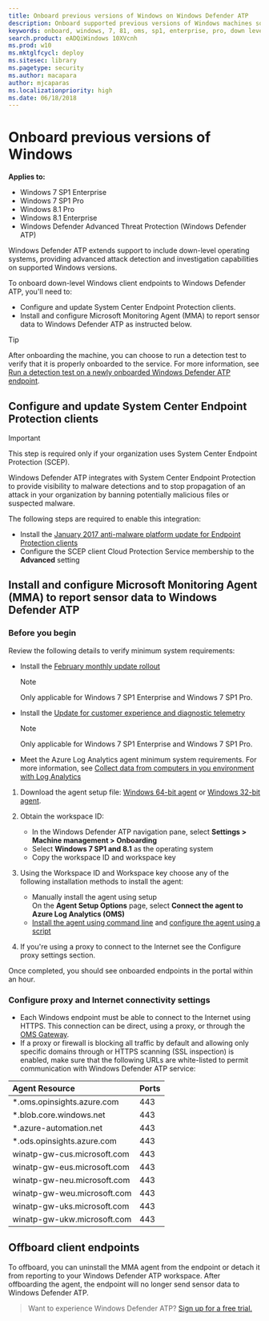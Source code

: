 ```yaml
---
title: Onboard previous versions of Windows on Windows Defender ATP
description: Onboard supported previous versions of Windows machines so that they can send sensor data to the Windows Defender ATP sensor
keywords: onboard, windows, 7, 81, oms, sp1, enterprise, pro, down level
search.product: eADQiWindows 10XVcnh
ms.prod: w10
ms.mktglfcycl: deploy
ms.sitesec: library
ms.pagetype: security
ms.author: macapara
author: mjcaparas
ms.localizationpriority: high
ms.date: 06/18/2018
---
```


# Onboard previous versions of Windows

**Applies to:**

- Windows 7 SP1 Enterprise
- Windows 7 SP1 Pro
- Windows 8.1 Pro
- Windows 8.1 Enterprise
- Windows Defender Advanced Threat Protection (Windows Defender ATP)



Windows Defender ATP extends support to include down-level operating systems, providing advanced attack detection and investigation capabilities on supported Windows versions.

To onboard down-level Windows client endpoints to Windows Defender ATP, you'll need to:
- Configure and update System Center Endpoint Protection clients.
- Install and configure Microsoft Monitoring Agent (MMA) to report sensor data to Windows Defender ATP as instructed below.

>[!TIP]
> After onboarding the machine, you can choose to run a detection test to verify that it is properly onboarded to the service. For more information, see [Run a detection test on a newly onboarded Windows Defender ATP endpoint](run-detection-test-windows-defender-advanced-threat-protection.md).

## Configure and update System Center Endpoint Protection clients
>[!IMPORTANT]
>This step is required only if your organization uses System Center Endpoint Protection (SCEP).

Windows Defender ATP integrates with System Center Endpoint Protection to provide visibility to malware detections and to stop propagation of an attack in your organization by banning potentially malicious files or suspected malware. 

The following steps are required to enable this integration: 
- Install the [January 2017 anti-malware platform update for Endpoint Protection clients](https://support.microsoft.com/en-us/help/3209361/january-2017-anti-malware-platform-update-for-endpoint-protection-clie) 
- Configure the SCEP client Cloud Protection Service membership to the **Advanced** setting

## Install and configure Microsoft Monitoring Agent (MMA) to report sensor data to Windows Defender ATP

### Before you begin
Review the following details to verify minimum system requirements:
- Install the [February monthly update rollout](https://support.microsoft.com/help/4074598/windows-7-update-kb4074598)
  
  >[!NOTE]
  >Only applicable for Windows 7 SP1 Enterprise and Windows 7 SP1 Pro. 

- Install the [Update for customer experience and diagnostic telemetry](https://support.microsoft.com/help/3080149/update-for-customer-experience-and-diagnostic-telemetry)
  
  >[!NOTE]
  >Only applicable for Windows 7 SP1 Enterprise and Windows 7 SP1 Pro.

- Meet the Azure Log Analytics agent minimum system requirements. For more information, see [Collect data from computers in you environment with Log Analytics](https://docs.microsoft.com/en-us/azure/log-analytics/log-analytics-concept-hybrid#prerequisites)

1. Download the agent setup file: [Windows 64-bit agent](https://go.microsoft.com/fwlink/?LinkId=828603) or [Windows 32-bit agent](https://go.microsoft.com/fwlink/?LinkId=828604).

2. Obtain the workspace ID:
   - In the Windows Defender ATP navigation pane, select **Settings > Machine management > Onboarding**
   - Select **Windows 7 SP1 and 8.1** as the operating system
   - Copy the workspace ID and workspace key

3. Using the Workspace ID and Workspace key choose any of the following installation methods to install the agent:
    - Manually install the agent using setup<br>
      On the **Agent Setup Options** page, select **Connect the agent to Azure Log Analytics (OMS)**
    - [Install the agent using command line](https://docs.microsoft.com/en-us/azure/log-analytics/log-analytics-agent-windows#install-the-agent-using-the-command-line) and [configure the agent using a script](https://docs.microsoft.com/en-us/azure/log-analytics/log-analytics-agent-windows#add-a-workspace-using-a-script)

4. If you're using a proxy to connect to the Internet see the Configure proxy settings section.

Once completed, you should see onboarded endpoints in the portal within an hour.

### Configure proxy and Internet connectivity settings
 
- Each Windows endpoint must be able to connect to the Internet using HTTPS. This connection can be direct, using a proxy, or through the [OMS Gateway](https://docs.microsoft.com/en-us/azure/log-analytics/log-analytics-oms-gateway).
- If a proxy or firewall is blocking all traffic by default and allowing only specific domains through or HTTPS scanning (SSL inspection) is enabled, make sure that the following URLs are white-listed to permit communication with Windows Defender ATP service:

Agent Resource    |    Ports 
:---|:---
|    *.oms.opinsights.azure.com    |    443    |
|    *.blob.core.windows.net    |    443    |
|    *.azure-automation.net    |    443    |
|    *.ods.opinsights.azure.com    |    443    |
|    winatp-gw-cus.microsoft.com     |    443    |
|    winatp-gw-eus.microsoft.com    |    443    |
|    winatp-gw-neu.microsoft.com    |    443    |
|    winatp-gw-weu.microsoft.com    |    443    |
|winatp-gw-uks.microsoft.com | 443 |
|winatp-gw-ukw.microsoft.com | 443 | 


## Offboard client endpoints
To offboard, you can uninstall the MMA agent from the endpoint or detach it from reporting to your Windows Defender ATP workspace. After offboarding the agent, the endpoint will no longer send sensor data to Windows Defender ATP. 

>Want to experience Windows Defender ATP? [Sign up for a free trial.](https://www.microsoft.com/en-us/WindowsForBusiness/windows-atp?ocid=docs-wdatp-downlevele-belowfoldlink)






